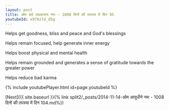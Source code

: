 ```yaml
---
layout: post
title: ओम सर्व भावकाराय नमः - 1008 दिनों की तपस्या में दिन 95
youtubeId: x97AzlU_d5g
---
```

 
 
Helps get goodness, bliss and peace and God's blessings
 
Helps remain focused, help generate inner energy 
 
Helps boost physical and mental health 
 
Helps remain grounded and generates a sense of gratitude towards the greater power 
 
Helps reduce bad karma
 
 
 
 


{% include youtubePlayer.html id=page.youtubeId %}
 
[Next]({{ site.baseurl }}{% link  split2/_posts/2014-11-14-ओम आयुधीने नमः - 1008 दिनों की तपस्या में दिन 104.md%})
 
